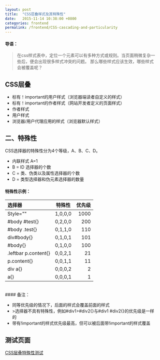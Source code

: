 ```yaml
---
layout: post
title:  "CSS层叠样式及其特殊性"
date:   2015-11-14 10:38:00 +0800
categories: frontend
permalink: /frontend/CSS-cascading-and-particularity
---
```

#### 导语：
> 在css样式表中，定位一个元素可以有多种方式或规则。当页面稍微复杂一些后，便会出现很多样式冲突的问题。
那么哪些样式应该生效，哪些样式会被覆盖呢？

## CSS层叠

* 标有！important的用户样式（浏览器端读者自定义的样式）
* 标有！important的作者样式（网站开发者定义的页面样式）
* 作者样式
* 用户样式
* 浏览器/用户代理应用的样式（浏览器默认样式）

## 二、特殊性

CSS选择器的特殊性分为4个等级，A、B、C、D。

* 内联样式 A=1
* B = ID 选择器的个数
* C = 类、伪类以及属性选择器的个数
* D = 类型选择器和伪元素选择器的数量

#### 特殊性示例：

|选择器|特殊性|优先级|
|:-------------|:--:|--:|
|Style=""|	1,0,0,0	|1000|
|#body #test{}|	0,2,0,0	|200|
|#body .test{}|	0,1,1,0	|110|
|div#body{}|	0,1,0,1	|101|
|#body{}|	0,1,0,0	|100|
|.leftbar p.content{}|	0,0,2,1|21|
|p.content{}|0,0,1,1|11|
|div a{}|0,0,0,2|2|
|a{}|0,0,0,1|1|

</br>
#### 备注：
 
* 同等优先级的情况下，后面的样式会覆盖前面的样式
* \>选择器不具有特殊性，例如#div1&gt;#div2{}与#div1 #div2{}的优先级是一样的
* 带有!important的样式优先级最高，但可以被后面带!important的样式覆盖

## 测试页面
[CSS层叠特殊性测试](/demo/cssPrioritiesTest.html)